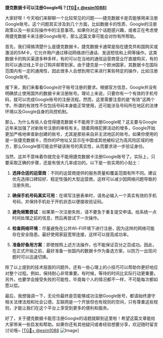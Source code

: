 **捷克数据卡可以注册Google吗？[[TG💪+ @esim1088](https://t.me/s/esim1088)]**

大家好呀！今天咱们来聊聊一个比较常见的问题——捷克数据卡是否能够用来注册Google账号。这个问题其实涉及到几个方面，比如数据卡的性质、Google的注册政策以及一些实际操作中的注意事项。如果你对这个话题感兴趣，或者正在考虑使用捷克数据卡来注册Google账号，那么这篇文章可能会对你有所帮助。

首先，我们得搞清楚什么是捷克数据卡。捷克数据卡通常是指在捷克共和国购买或激活的SIM卡，它允许用户通过移动网络进行通话、发送短信和上网等操作。这类数据卡的购买渠道多种多样，有的可以在当地的通信运营商营业厅直接购买，有的则可以通过线上平台订购并邮寄到家。由于捷克是一个欧洲国家，其数据卡在国际范围内有一定的通用性，因此很多人会想到用它来进行某些特定的操作，比如注册Google账号。

接下来，我们来看看Google对于账号注册的要求。根据官方信息，Google并没有明确禁止使用国外的数据卡来注册账号。理论上来说，只要你有一个有效的手机号码，就可以完成Google账号的注册流程。然而，这里需要注意的是“有效”这两个字。所谓的有效性不仅包括号码本身能正常使用，还可能涉及号码所在地区的法律环境以及Google自身的风控机制。

那么，为什么有些人会觉得捷克数据卡不能用于注册Google呢？这主要与Google近年来加强了对新账号注册的审核有关。随着网络犯罪活动的增多，Google开始更加严格地审查新创建的账号，尤其是那些来自非主流地区的账号。如果你使用的是一张捷克数据卡，而你的IP地址又显示在中国或其他被标记为高风险区域的地方，那么Google很可能会怀疑该账号的真实性，从而要求进一步验证身份。

当然，这并不意味着你就完全不能用捷克数据卡注册Google账号了。实际上，只要采取正确的步骤，还是有很大几率成功的。以下是一些实用的小贴士：

1. **选择合适的运营商**：不同的运营商提供的服务质量和覆盖范围有所不同。建议优先选择口碑较好、稳定性强的大型运营商，这样可以减少因网络问题导致的注册失败。

2. **确保手机号码真实可用**：在填写注册表单时，请务必输入一个真实有效的手机号码，并保持手机处于开机状态以便接收验证码。

3. **避免频繁尝试**：如果第一次注册失败，请不要急于重复提交申请。给系统一点时间处理之前的信息，然后再尝试下一次操作。

4. **检查网络环境**：尽量避免在公共Wi-Fi环境下进行注册，因为这样的网络可能存在安全隐患。最好使用家庭宽带连接，这样可以提高成功率。

5. **准备好备用方案**：即使按照上述方法操作，也不能保证百分之百成功。因此，在正式开始之前，最好准备一张国内的数据卡作为备选方案，以防万一出现问题时可以迅速切换。

除了以上提到的技术层面的问题外，还有一些心理上的小技巧可以帮助你更好地应对整个过程。例如，保持耐心非常重要。有时候，等待的时间比实际行动更重要。另外，也要学会接受失败的可能性，毕竟每个人的情况都不一样，不可能每次都如愿以偿。

最后，我想强调一下，无论你最终是否能够成功注册Google账号，都请始终遵守相关法律法规和社会公德。互联网是一个开放但也有规则的空间，只有尊重这些规则，才能让我们在这个平台上享受到更多的便利和服务。

好了，关于捷克数据卡能否注册Google的话题就聊到这里啦！希望这篇文章能给大家带来一些启发和帮助。如果你还有其他疑问或者经验想要分享，欢迎随时留言讨论哦~ [[TG💪+ @esim1088](https://t.me/s/esim1088) ![Image](https://i.postimg.cc/4NQfJmqS/Snipaste-2025-05-13-00-14-12.png)]